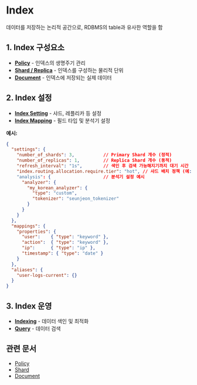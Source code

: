 # Index
데이터를 저장하는 논리적 공간으로, RDBMS의 table과 유사한 역할을 함

## 1. Index 구성요소
- [**Policy**](./Index%20Policy.md) - 인덱스의 생명주기 관리
- [**Shard / Replica**](./Shard.md) - 인덱스를 구성하는 물리적 단위
- [**Document**](./Document.md) - 인덱스에 저장되는 실제 데이터


## 2. Index 설정
- [**Index Setting**](./Index%20Settings.md) - 샤드, 레플리카 등 설정
- [**Index Mapping**](./Index%20Mappings.md) - 필드 타입 및 분석기 설정

**예시:**
```json
{
  "settings": {
    "number_of_shards": 3,           // Primary Shard 개수 (정적)
    "number_of_replicas": 1,         // Replica Shard 개수 (동적)
    "refresh_interval": "1s",        // 색인 후 검색 가능해지기까지 대기 시간
    "index.routing.allocation.require.tier": "hot", // 샤드 배치 정책 (예: hot 노드에만)
    "analysis": {                    // 분석기 설정 예시
      "analyzer": {
        "my_korean_analyzer": {
          "type": "custom",
          "tokenizer": "seunjeon_tokenizer"
        }
      }
    }
  },
  "mappings": {
    "properties": {
      "user":    { "type": "keyword" },
      "action":  { "type": "keyword" },
      "ip":      { "type": "ip" },
      "timestamp": { "type": "date" }
    }
  },
  "aliases": {
    "user-logs-current": {}
  }
}

```

## 3. Index 운영
- [**Indexing**](./Indexing.md) - 데이터 색인 및 최적화
- [**Query**](./Query.md) - 데이터 검색


## 관련 문서
- [Policy](./Index%20Policy.md)
- [Shard](./Shard.md)
- [Document](./Document.md)